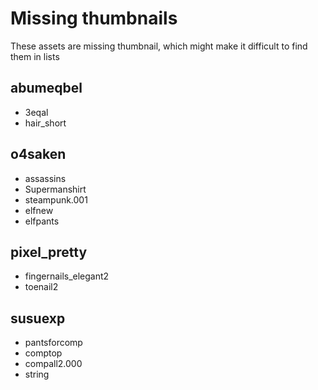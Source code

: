 # Missing thumbnails

These assets are missing thumbnail, which might make it difficult to find them in lists

## abumeqbel

* 3eqal
* hair_short

## o4saken

* assassins
* Supermanshirt
* steampunk.001
* elfnew
* elfpants

## pixel_pretty

* fingernails_elegant2
* toenail2

## susuexp

* pantsforcomp
* comptop
* compall2.000
* string
